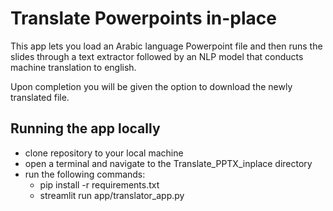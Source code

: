 # Translate Powerpoints in-place

This app lets you load an Arabic language Powerpoint file and then runs the slides through a text extractor followed by an NLP model that conducts machine translation to english.

Upon completion you will be given the option to download the newly translated file.

## Running the app locally

* clone repository to your local machine
* open a terminal and navigate to the Translate_PPTX_inplace directory
* run the following commands:
  * pip install -r requirements.txt
  * streamlit run app/translator_app.py
